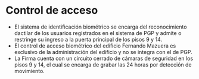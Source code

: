 # Control de acceso

- El sistema de identificación biométrico se encarga del reconocimiento dactilar de los usuarios registrados en el sistema de PGP y admite o restringe su ingreso a la puerta principal de los pisos 9 y 14.
- El control de acceso biométrico del edificio Fernando Mazuera es exclusivo de la administración del edificio y no se integra con el de PGP.
- La Firma cuenta con un circuito cerrado de cámaras de seguridad en los pisos 9 y 14, el cual se encarga de grabar las 24 horas por detección de movimiento.